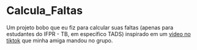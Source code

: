 # Calcula_Faltas
Um projeto bobo que eu fiz para calcular suas faltas (apenas para estudantes do IFPR - TB, em específico TADS) inspirado em um [video no tiktok](https://vm.tiktok.com/ZMhhtbLxr/) que minha amiga mandou no grupo.
